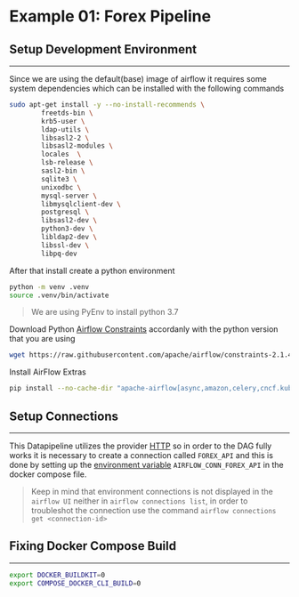 # Example 01: Forex Pipeline

## Setup Development Environment
---

Since we are using the default(base) image of airflow it requires some system dependencies which can be installed with the following commands

```bash
sudo apt-get install -y --no-install-recommends \
        freetds-bin \
        krb5-user \
        ldap-utils \
        libsasl2-2 \
        libsasl2-modules \
        locales  \
        lsb-release \
        sasl2-bin \
        sqlite3 \
        unixodbc \
        mysql-server \
        libmysqlclient-dev \
        postgresql \
        libsasl2-dev \
        python3-dev \
        libldap2-dev \
        libssl-dev \
        libpq-dev
```

After that install create a python environment

```bash
python -m venv .venv
source .venv/bin/activate
```

> We are using PyEnv to install python 3.7

Download Python [Airflow Constraints](https://airflow.apache.org/docs/apache-airflow/stable/installation/installing-from-pypi.html#constraints-files) accordanly with the python version that you are using

```bash
wget https://raw.githubusercontent.com/apache/airflow/constraints-2.1.4/constraints-3.7.txt
```

Install AirFlow Extras
```bash
pip install --no-cache-dir "apache-airflow[async,amazon,celery,cncf.kubernetes,docker,dask,elasticsearch,ftp,grpc,hashicorp,http,ldap,google,microsoft.azure,mysql,postgres,redis,sendgrid,sftp,slack,ssh,statsd,virtualenv]"==2.1.4 --constraint ./constraints-3.7.txt"
```

## Setup Connections
---

This Datapipeline utilizes the provider [HTTP](https://airflow.apache.org/docs/apache-airflow-providers-http/stable/connections/http.html) so in order to the DAG fully works it is necessary to create a connection called `FOREX_API` and this is done by setting up the [environment variable](https://airflow.apache.org/docs/apache-airflow/stable/howto/connection.html#storing-connections-in-environment-variables) `AIRFLOW_CONN_FOREX_API` in the docker compose file.

> Keep in mind that environment connections is not displayed in the `airflow UI` neither in `airflow connections list`, in order to troubleshot the connection use the command `airflow connections get <connection-id>`


## Fixing Docker Compose Build
---

```bash
export DOCKER_BUILDKIT=0
export COMPOSE_DOCKER_CLI_BUILD=0
```